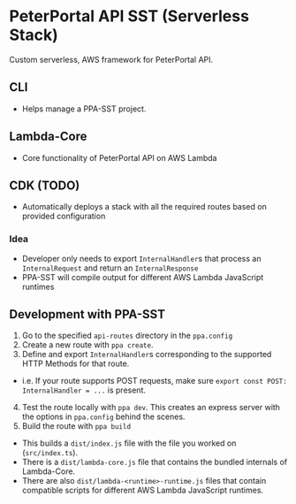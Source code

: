 # PeterPortal API SST (Serverless Stack)

Custom serverless, AWS framework for PeterPortal API.

## CLI

- Helps manage a PPA-SST project.

## Lambda-Core

- Core functionality of PeterPortal API on AWS Lambda

## CDK (TODO)

- Automatically deploys a stack with all the required routes based on provided configuration

### Idea

- Developer only needs to export `InternalHandler`s that process an `InternalRequest` and return an `InternalResponse`
- PPA-SST will compile output for different AWS Lambda JavaScript runtimes

## Development with PPA-SST

1. Go to the specified `api-routes` directory in the `ppa.config`
2. Create a new route with `ppa create`.
3. Define and export `InternalHandler`s corresponding to the supported HTTP Methods for that route.

- i.e. If your route supports POST requests, make sure `export const POST: InternalHandler = ...` is present.

4. Test the route locally with `ppa dev`.
   This creates an express server with the options in `ppa.config` behind the scenes.
5. Build the route with `ppa build`

- This builds a `dist/index.js` file with the file you worked on (`src/index.ts`).
- There is a `dist/lambda-core.js` file that contains the bundled internals of Lambda-Core.
- There are also `dist/lambda-<runtime>-runtime.js` files that contain compatible scripts for different AWS Lambda JavaScript runtimes.
